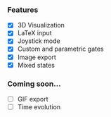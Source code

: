 ### Features

- [X] 3D Visualization
- [X] LaTeX input
- [X] Joystick mode
- [X] Custom and parametric gates
- [X] Image export
- [X] Mixed states

### Coming soon...

- [ ] GIF export
- [ ] Time evolution

